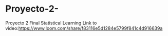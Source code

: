 # Proyecto-2-
Proyecto 2 Final Statistical Learning
Link to video:https://www.loom.com/share/f83116e5d1284e5799f841c4d916639a
